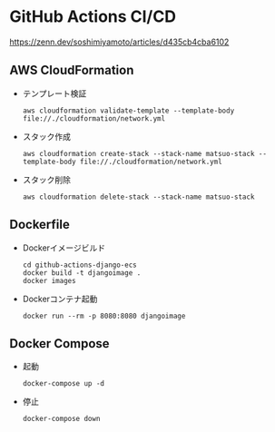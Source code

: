 # GitHub Actions CI/CD  
https://zenn.dev/soshimiyamoto/articles/d435cb4cba6102

## AWS CloudFormation
- テンプレート検証
    ```
    aws cloudformation validate-template --template-body file://./cloudformation/network.yml
    ```

- スタック作成
    ```
    aws cloudformation create-stack --stack-name matsuo-stack --template-body file://./cloudformation/network.yml
    ```

- スタック削除
    ```
    aws cloudformation delete-stack --stack-name matsuo-stack
    ```

## Dockerfile
- Dockerイメージビルド
    ```
    cd github-actions-django-ecs
    docker build -t djangoimage .
    docker images
    ```
- Dockerコンテナ起動
    ```
    docker run --rm -p 8080:8080 djangoimage
    ```

## Docker Compose
- 起動
    ```
    docker-compose up -d
    ```
- 停止
    ```
    docker-compose down
    ```
